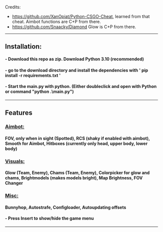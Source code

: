 Credits: 
- https://github.com/XanOpiat/Python-CSGO-Cheat, learned from that cheat. Aimbot functions are C+P from there.
- https://github.com/Snaacky/Diamond Glow is C+P from there.

****
## Installation:
#### - Download this repo as zip. Download Python 3.10 (recommended)
#### - go to the download directory and install the dependencies with ' pip install -r requirements.txt ' 
#### - Start the main.py with python. (Either doubleclick and open with Python or command "python .\main.py")

****
## Features
### <ins> Aimbot: </ins>
#### FOV, only when in sight (Spotted), RCS (shaky if enabled with aimbot), Smooth for Aimbot, Hitboxes (currently only head, upper body, lower body)
### <ins> Visuals: </ins>
#### Glow (Team, Enemy), Chams (Team, Enemy), Colorpicker for glow and chams, Brightmodels (makes models bright), Map Brightness, FOV Changer
### <ins> Misc: </ins>
#### Bunnyhop, Autostrafe, Configloader, Autoupdating offsets
#### - Press Insert to show/hide the game menu

****
